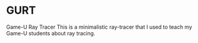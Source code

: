 # GURT
Game-U Ray Tracer
This is a minimalistic ray-tracer that I used to teach my Game-U students about ray tracing.
